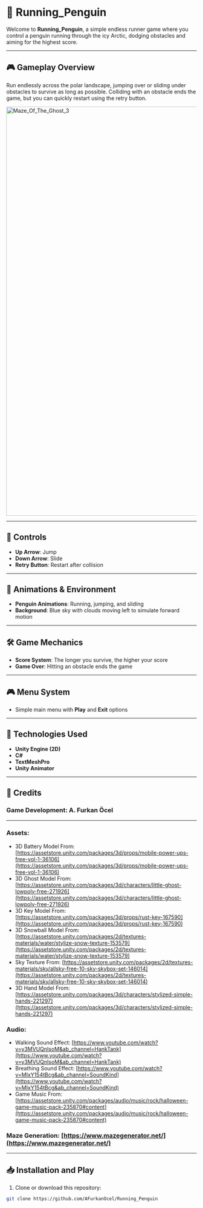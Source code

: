 # 🐧 Running_Penguin

Welcome to **Running_Penguin**, a simple endless runner game where you control a penguin running through the icy Arctic, dodging obstacles and aiming for the highest score.  

---

## 🎮 Gameplay Overview

Run endlessly across the polar landscape, jumping over or sliding under obstacles to survive as long as possible. Colliding with an obstacle ends the game, but you can quickly restart using the retry button.  

<img width="1920" height="1080" alt="Maze_Of_The_Ghost_3" src="https://github.com/user-attachments/assets/1ee83c20-aca3-48d0-9a4e-6fcd79c3c4f4" />

---

## 🧩 Controls

- **Up Arrow**: Jump  
- **Down Arrow**: Slide  
- **Retry Button**: Restart after collision  

---

## 🎨 Animations & Environment

- **Penguin Animations**: Running, jumping, and sliding  
- **Background**: Blue sky with clouds moving left to simulate forward motion  

---

## 🛠️ Game Mechanics

- **Score System**: The longer you survive, the higher your score  
- **Game Over**: Hitting an obstacle ends the game  

---

## 🎮 Menu System

- Simple main menu with **Play** and **Exit** options  

---

## 🔧 Technologies Used

- **Unity Engine (2D)**  
- **C#**  
- **TextMeshPro**  
- **Unity Animator**  

---

## 📜 Credits

### **Game Development**: A. Furkan Öcel  

---

### **Assets**:
- 3D Battery Model From: [https://assetstore.unity.com/packages/3d/props/mobile-power-ups-free-vol-1-36106](https://assetstore.unity.com/packages/3d/props/mobile-power-ups-free-vol-1-36106)  
- 3D Ghost Model From: [https://assetstore.unity.com/packages/3d/characters/little-ghost-lowpoly-free-271926](https://assetstore.unity.com/packages/3d/characters/little-ghost-lowpoly-free-271926)  
- 3D Key Model From: [https://assetstore.unity.com/packages/3d/props/rust-key-167590](https://assetstore.unity.com/packages/3d/props/rust-key-167590)  
- 3D Snowball Model From: [https://assetstore.unity.com/packages/2d/textures-materials/water/stylize-snow-texture-153579](https://assetstore.unity.com/packages/2d/textures-materials/water/stylize-snow-texture-153579)  
- Sky Texture From: [https://assetstore.unity.com/packages/2d/textures-materials/sky/allsky-free-10-sky-skybox-set-146014](https://assetstore.unity.com/packages/2d/textures-materials/sky/allsky-free-10-sky-skybox-set-146014)  
- 3D Hand Model From: [https://assetstore.unity.com/packages/3d/characters/stylized-simple-hands-221297](https://assetstore.unity.com/packages/3d/characters/stylized-simple-hands-221297)  

### **Audio**:  
- Walking Sound Effect: [https://www.youtube.com/watch?v=y3MVUQnIsoM&ab_channel=HankTank](https://www.youtube.com/watch?v=y3MVUQnIsoM&ab_channel=HankTank)  
- Breathing Sound Effect: [https://www.youtube.com/watch?v=MIxY154tBcg&ab_channel=SoundKind](https://www.youtube.com/watch?v=MIxY154tBcg&ab_channel=SoundKind)  
- Game Music From: [https://assetstore.unity.com/packages/audio/music/rock/halloween-game-music-pack-235870#content](https://assetstore.unity.com/packages/audio/music/rock/halloween-game-music-pack-235870#content)  

### **Maze Generation**: [https://www.mazegenerator.net/](https://www.mazegenerator.net/)  

---

## 📥 Installation and Play

1. Clone or download this repository:  

```bash
git clone https://github.com/AFurkanOcel/Running_Penguin
